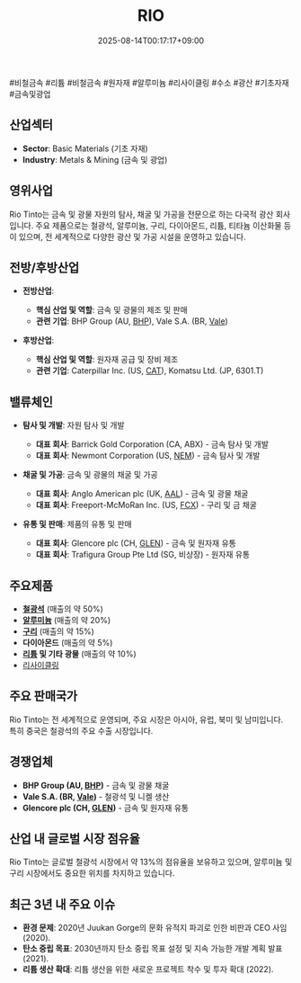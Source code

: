 ﻿---
title: "RIO"
date: 2025-08-14T00:17:17+09:00
lastmod: 2025-08-14T00:17:17+09:00
type: docs
sidebar:
  open: true
weight: 745
---
<div style="display:none">
  <meta property="article:published_time" content="2025-08-13T15:17:17Z" />
  <meta property="article:modified_time" content="2025-08-13T15:17:17Z" />
</div>
#비철금속 #리튬 #비철금속 #원자재 #알루미늄 #리사이클링 #수소 #광산 #기초자재 #금속및광업

## 산업섹터

- **Sector**: Basic Materials (기초 자재)
- **Industry**: Metals & Mining (금속 및 광업)

## 영위사업

Rio Tinto는 금속 및 광물 자원의 탐사, 채굴 및 가공을 전문으로 하는 다국적 광산 회사입니다. 주요 제품으로는 철광석, 알루미늄, 구리, 다이아몬드, 리튬, 티타늄 이산화물 등이 있으며, 전 세계적으로 다양한 광산 및 가공 시설을 운영하고 있습니다.

## 전방/후방산업

- **전방산업**:
    
    - **핵심 산업 및 역할**: 금속 및 광물의 제조 및 판매
    - **관련 기업**: BHP Group (AU, [BHP](/company-analysis/bhp/)), Vale S.A. (BR, [Vale](/company-analysis/vale/))
    
- **후방산업**:
    
    - **핵심 산업 및 역할**: 원자재 공급 및 장비 제조
    - **관련 기업**: Caterpillar Inc. (US, [CAT](/company-analysis/cat/)), Komatsu Ltd. (JP, 6301.T)

## 밸류체인

- **탐사 및 개발**: 자원 탐사 및 개발
    
    - **대표 회사**: Barrick Gold Corporation (CA, ABX) - 금속 탐사 및 개발
    - **대표 회사**: Newmont Corporation (US, [NEM](/company-analysis/nem/)) - 금속 탐사 및 개발
- **채굴 및 가공**: 금속 및 광물의 채굴 및 가공
    
    - **대표 회사**: Anglo American plc (UK, [AAL](/company-analysis/aal/)) - 금속 및 광물 채굴
    - **대표 회사**: Freeport-McMoRan Inc. (US, [FCX](/company-analysis/fcx/)) - 구리 및 금 채굴
- **유통 및 판매**: 제품의 유통 및 판매
    
    - **대표 회사**: Glencore plc (CH, [GLEN](/company-analysis/glen/)) - 금속 및 원자재 유통
    - **대표 회사**: Trafigura Group Pte Ltd (SG, 비상장) - 원자재 유통

## 주요제품

- **[철광석](/industry-study/철광석/)** (매출의 약 50%)
- **[알루미늄](/industry-study/2산업원자재-산업1비철금속-비철금속-귀금속알루미늄/)** (매출의 약 20%)
- **[구리](/industry-study/2산업원자재-산업1비철금속-비철금속-귀금속구리/)** (매출의 약 15%)
- **다이아몬드** (매출의 약 5%)
- **[리튬](/industry-study/2산업원자재-산업1비철금속-비철금속-귀금속리튬/) 및 기타 광물** (매출의 약 10%)
- [리사이클링](/industry-study/리사이클링/)

## 주요 판매국가

Rio Tinto는 전 세계적으로 운영되며, 주요 시장은 아시아, 유럽, 북미 및 남미입니다. 특히 중국은 철광석의 주요 수출 시장입니다.

## 경쟁업체

- **BHP Group (AU, [BHP](/company-analysis/bhp/))** - 금속 및 광물 채굴
- **Vale S.A. (BR, [Vale](/company-analysis/vale/))** - 철광석 및 니켈 생산
- **Glencore plc (CH, [GLEN](/company-analysis/glen/))** - 금속 및 원자재 유통

## 산업 내 글로벌 시장 점유율

Rio Tinto는 글로벌 철광석 시장에서 약 13%의 점유율을 보유하고 있으며, 알루미늄 및 구리 시장에서도 중요한 위치를 차지하고 있습니다.

## 최근 3년 내 주요 이슈

- **환경 문제**: 2020년 Juukan Gorge의 문화 유적지 파괴로 인한 비판과 CEO 사임 (2020).
- **탄소 중립 목표**: 2030년까지 탄소 중립 목표 설정 및 지속 가능한 개발 계획 발표 (2021).
- **리튬 생산 확대**: 리튬 생산을 위한 새로운 프로젝트 착수 및 투자 확대 (2022).
